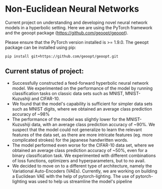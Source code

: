 # Non-Euclidean Neural Networks
Current project on understanding and developing novel neural network models in a hyperbolic setting. Here we are using the PyTorch framework and the geoopt package (https://github.com/geoopt/geoopt). 

Please ensure that the PyTorch version installed is >= 1.9.0. The geeopt package can be installed using pip:
```
pip install git+https://github.com/geoopt/geoopt.git
```

## Current status of project:
- Successfully constructed a feed-forward hyperbolic neural network model. We experimented on the performance of the model by running classification tasks on classic data sets such as MNIST, MNIST-Kuzushiji and CIFAR-10.  
- We found that the model's capability is sufficient for simpler data sets such as MNIST digits, where we obtained an average class prediction accuracy of ~98%
- The performance of the model was slightly lower for the MNIST-Kuzushiji data, with an average class prediction accuracy of ~90%. We suspect that the model could not generalize to learn the relevant features of the data set, as there are more intricate features (eg. more complicated strokes) for the japanese handwritten words.
- The model performed even worse for the CIFAR-10 data set, where we obtained an average class prediction accuracy of ~50%, even for a binary classification task. We experimented with different combinations of loss functions, optimizers and hyperparameters, but to no avail.
- We decided to move on to a different type of architecture, namely the Variational Auto-Encoders (VAEs). Currently, we are working on building a Euclidean VAE with the help of pytorch-lighting. The use of pytorch-lighting was used to help us streamline the model's pipeline
